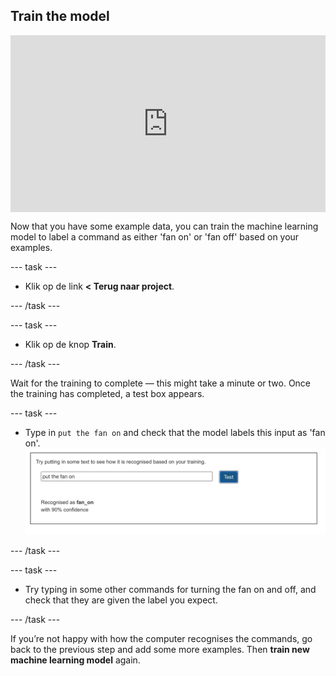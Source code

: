 ## Train the model

<html>
  <div style="position: relative; overflow: hidden; padding-top: 56.25%;">
    <iframe style="position: absolute; top: 0; left: 0; right: 0; width: 100%; height: 100%; border: none;" src="https://www.youtube.com/embed/62B6yHRVmmg?rel=0&cc_load_policy=1" allowfullscreen allow="accelerometer; autoplay; clipboard-write; encrypted-media; gyroscope; picture-in-picture; web-share"></iframe>
  </div>
</html>

Now that you have some example data, you can train the machine learning model to label a command as either 'fan on' or 'fan off' based on your examples.

\--- task ---

- Klik op de link **< Terug naar project**.

\--- /task ---

\--- task ---

- Klik op de knop **Train**.

\--- /task ---

Wait for the training to complete — this might take a minute or two. Once the training has completed, a test box appears.

\--- task ---

- Type in `put the fan on` and check that the model labels this input as 'fan on'.
  ![Type in put the fan on to see if it is recognised](images/test-model.png)

\--- /task ---

\--- task ---

- Try typing in some other commands for turning the fan on and off, and check that they are given the label you expect.

\--- /task ---

If you’re not happy with how the computer recognises the commands, go back to the previous step and add some more examples. Then **train new machine learning model** again.


